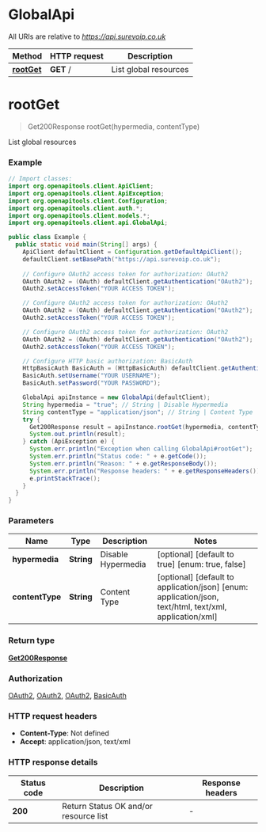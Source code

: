 # GlobalApi

All URIs are relative to *https://api.surevoip.co.uk*

| Method | HTTP request | Description |
|------------- | ------------- | -------------|
| [**rootGet**](GlobalApi.md#rootGet) | **GET** / | List global resources |


<a id="rootGet"></a>
# **rootGet**
> Get200Response rootGet(hypermedia, contentType)

List global resources

### Example
```java
// Import classes:
import org.openapitools.client.ApiClient;
import org.openapitools.client.ApiException;
import org.openapitools.client.Configuration;
import org.openapitools.client.auth.*;
import org.openapitools.client.models.*;
import org.openapitools.client.api.GlobalApi;

public class Example {
  public static void main(String[] args) {
    ApiClient defaultClient = Configuration.getDefaultApiClient();
    defaultClient.setBasePath("https://api.surevoip.co.uk");
    
    // Configure OAuth2 access token for authorization: OAuth2
    OAuth OAuth2 = (OAuth) defaultClient.getAuthentication("OAuth2");
    OAuth2.setAccessToken("YOUR ACCESS TOKEN");

    // Configure OAuth2 access token for authorization: OAuth2
    OAuth OAuth2 = (OAuth) defaultClient.getAuthentication("OAuth2");
    OAuth2.setAccessToken("YOUR ACCESS TOKEN");

    // Configure OAuth2 access token for authorization: OAuth2
    OAuth OAuth2 = (OAuth) defaultClient.getAuthentication("OAuth2");
    OAuth2.setAccessToken("YOUR ACCESS TOKEN");

    // Configure HTTP basic authorization: BasicAuth
    HttpBasicAuth BasicAuth = (HttpBasicAuth) defaultClient.getAuthentication("BasicAuth");
    BasicAuth.setUsername("YOUR USERNAME");
    BasicAuth.setPassword("YOUR PASSWORD");

    GlobalApi apiInstance = new GlobalApi(defaultClient);
    String hypermedia = "true"; // String | Disable Hypermedia
    String contentType = "application/json"; // String | Content Type
    try {
      Get200Response result = apiInstance.rootGet(hypermedia, contentType);
      System.out.println(result);
    } catch (ApiException e) {
      System.err.println("Exception when calling GlobalApi#rootGet");
      System.err.println("Status code: " + e.getCode());
      System.err.println("Reason: " + e.getResponseBody());
      System.err.println("Response headers: " + e.getResponseHeaders());
      e.printStackTrace();
    }
  }
}
```

### Parameters

| Name | Type | Description  | Notes |
|------------- | ------------- | ------------- | -------------|
| **hypermedia** | **String**| Disable Hypermedia | [optional] [default to true] [enum: true, false] |
| **contentType** | **String**| Content Type | [optional] [default to application/json] [enum: application/json, text/html, text/xml, application/xml] |

### Return type

[**Get200Response**](Get200Response.md)

### Authorization

[OAuth2](../README.md#OAuth2), [OAuth2](../README.md#OAuth2), [OAuth2](../README.md#OAuth2), [BasicAuth](../README.md#BasicAuth)

### HTTP request headers

 - **Content-Type**: Not defined
 - **Accept**: application/json, text/xml

### HTTP response details
| Status code | Description | Response headers |
|-------------|-------------|------------------|
| **200** | Return Status OK and/or resource list |  -  |

